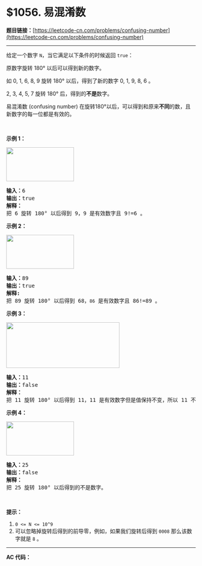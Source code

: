 # $1056. 易混淆数

**题目链接：**[https://leetcode-cn.com/problems/confusing-number](https://leetcode-cn.com/problems/confusing-number)

---

<div class="content__1Y2H">
 <div class="notranslate">
  <p>给定一个数字 <code>N</code>，当它满足以下条件的时候返回 <code>true</code>：</p> 
  <p>原数字旋转 180° 以后可以得到新的数字。</p> 
  <p>如 0, 1, 6, 8, 9 旋转 180° 以后，得到了新的数字 0, 1, 9, 8, 6 。</p> 
  <p>2, 3, 4, 5, 7 旋转 180° 后，得到的<strong>不是</strong>数字。</p> 
  <p>易混淆数&nbsp;(confusing number) 在旋转180°以后，可以得到和原来<strong>不同</strong>的数，且新数字的每一位都是有效的。</p> 
  <p>&nbsp;</p> 
  <p><strong>示例 1：</strong></p> 
  <p><img style="height: 90px; width: 180px;" src="../uploads/2019/03/23/1268_1.png" alt=""></p> 
  <pre class="language-text"><strong>输入：</strong>6
<strong>输出：</strong>true
<strong>解释： 
</strong>把 6 旋转 180° 以后得到 9，9 是有效数字且 9!=6 。
</pre> 
  <p><strong>示例 2：</strong></p> 
  <p><img style="height: 90px; width: 180px;" src="../uploads/2019/03/23/1268_2.png" alt=""></p> 
  <pre class="language-text"><strong>输入：</strong>89
<strong>输出：</strong>true
<strong>解释: 
</strong>把 89 旋转 180° 以后得到 68，<code>86</code> 是有效数字且 86!=89 。
</pre> 
  <p><strong>示例 3：</strong></p> 
  <p><img style="height: 121px; width: 301px;" src="../uploads/2019/03/26/1268_3.png" alt=""></p> 
  <pre class="language-text"><strong>输入：</strong>11
<strong>输出：</strong>false
<strong>解释：
</strong>把 11 旋转 180° 以后得到 11，11 是有效数字但是值保持不变，所以 11 不是易混淆数字。 
</pre> 
  <p><strong>示例 4：</strong></p> 
  <p><img style="height: 90px; width: 180px;" src="../uploads/2019/03/23/1268_4.png" alt=""></p> 
  <pre class="language-text"><strong>输入：</strong>25
<strong>输出：</strong>false
<strong>解释：</strong>
把 25 旋转 180° 以后得到的不是数字。
</pre> 
  <p>&nbsp;</p> 
  <p><strong>提示：</strong></p> 
  <ol> 
   <li><code>0 &lt;= N &lt;= 10^9</code></li> 
   <li>可以忽略掉旋转后得到的前导零，例如，如果我们旋转后得到 <code>0008</code> 那么该数字就是 <code>8</code> 。</li> 
  </ol> 
 </div>
</div>

---

**AC 代码：**

```java

```